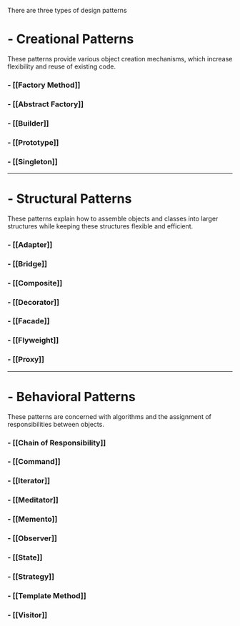 There are three types of design patterns



# - Creational Patterns
These patterns provide various object creation mechanisms, which increase flexibility and reuse of existing code.

### - [[Factory Method]]
### - [[Abstract Factory]]
### - [[Builder]]
### - [[Prototype]]
### - [[Singleton]]

<hr>

# - Structural Patterns
These patterns explain how to assemble objects and classes into larger structures while keeping these structures flexible and efficient.

### - [[Adapter]]
### - [[Bridge]]
### - [[Composite]]
### - [[Decorator]]
### - [[Facade]]
### - [[Flyweight]]
### - [[Proxy]]

<hr>

# - Behavioral Patterns
These patterns are concerned with algorithms and the assignment of responsibilities between objects.

### - [[Chain of Responsibility]]
### - [[Command]]
### - [[Iterator]]
### - [[Meditator]]
### - [[Memento]]
### - [[Observer]]
### - [[State]]
### - [[Strategy]]
### - [[Template Method]]
### - [[Visitor]]

